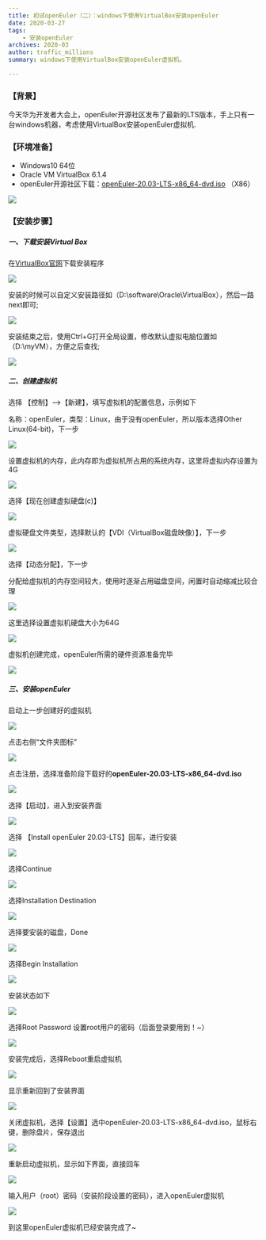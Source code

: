 ```yaml
---
title: 初试openEuler（二）：windows下使用VirtualBox安装openEuler
date: 2020-03-27
tags:
    - 安装openEuler
archives: 2020-03
author: traffic_millions
summary: windows下使用VirtualBox安装openEuler虚拟机。

---
```


### 【背景】
今天华为开发者大会上，openEuler开源社区发布了最新的LTS版本，手上只有一台windows机器，考虑使用VirtualBox安装openEuler虚拟机.

### 【环境准备】

- Windows10 64位
- Oracle VM VirtualBox 6.1.4
- openEuler开源社区下载：[openEuler-20.03-LTS-x86_64-dvd.iso](https://repo.openeuler.org/openEuler-20.03-LTS/ISO/x86_64/openEuler-20.03-LTS-x86_64-dvd.iso)  （X86）

<img src="./2020-03-27-VirtualBox-media/index-x86.png" >

### 【安装步骤】

##### 一、下载安装Virtual Box

在[VirtualBox官网](https://www.virtualbox.org/wiki/Downloads)下载安装程序

<img src="./2020-03-27-VirtualBox-media/VirtualBox-main.png" >

安装的时候可以自定义安装路径如（D:\software\Oracle\VirtualBox），然后一路next即可;

<img src="./2020-03-27-VirtualBox-media/route.png" >

安装结束之后，使用Ctrl+G打开全局设置，修改默认虚拟电脑位置如（D:\myVM），方便之后查找;

<img src="./2020-03-27-VirtualBox-media/global.png" >

##### 二、创建虚拟机

选择 【控制】-->【新建】，填写虚拟机的配置信息，示例如下

名称：openEuler，类型：Linux，由于没有openEuler，所以版本选择Other Linux(64-bit)，下一步

<img src="./2020-03-27-VirtualBox-media/config-virtual-machine.png" >

设置虚拟机的内存，此内存即为虚拟机所占用的系统内存，这里将虚拟内存设置为4G

<img src="./2020-03-27-VirtualBox-media/4G.png" >

选择【现在创建虚拟硬盘(c)】

<img src="./2020-03-27-VirtualBox-media/hard.png" >

虚拟硬盘文件类型，选择默认的【VDI（VirtualBox磁盘映像）】，下一步

<img src="./2020-03-27-VirtualBox-media/virtual_file.png" >

选择【动态分配】，下一步

分配给虚拟机的内存空间较大，使用时逐渐占用磁盘空间，闲置时自动缩减比较合理

<img src="./2020-03-27-VirtualBox-media/dynamic.png" >

这里选择设置虚拟机硬盘大小为64G 

<img src="./2020-03-27-VirtualBox-media/64G.png" >

虚拟机创建完成，openEuler所需的硬件资源准备完毕 

<img src="./2020-03-27-VirtualBox-media/virtual_done.png" >

##### 三、安装openEuler

启动上一步创建好的虚拟机 

<img src="./2020-03-27-VirtualBox-media/start.png" >

点击右侧“文件夹图标”

<img src="./2020-03-27-VirtualBox-media/file_icon.png" >

点击注册，选择准备阶段下载好的**openEuler-20.03-LTS-x86_64-dvd.iso**

<img src="./2020-03-27-VirtualBox-media/select_iso.png" >

选择【启动】，进入到安装界面

<img src="./2020-03-27-VirtualBox-media/select_start.png" >

选择 【Install openEuler 20.03-LTS】回车，进行安装  

<img src="./2020-03-27-VirtualBox-media/install_lts.png" >

选择Continue

<img src="./2020-03-27-VirtualBox-media/continue.png" >

选择Installation Destination

<img src="./2020-03-27-VirtualBox-media/install_destination.png" >

选择要安装的磁盘，Done

<img src="./2020-03-27-VirtualBox-media/select_disk.png" >

选择Begin Installation

<img src="./2020-03-27-VirtualBox-media/begin_install.png" >

安装状态如下

<img src="./2020-03-27-VirtualBox-media/install_status.png" >

选择Root Password 设置root用户的密码（后面登录要用到！~）

<img src="./2020-03-27-VirtualBox-media/set_pass.png" >

安装完成后，选择Reboot重启虚拟机

<img src="./2020-03-27-VirtualBox-media/reboot.png" >

显示重新回到了安装界面

<img src="./2020-03-27-VirtualBox-media/return.png" >

关闭虚拟机，选择【设置】选中openEuler-20.03-LTS-x86_64-dvd.iso，鼠标右键，删除盘片，保存退出

<img src="./2020-03-27-VirtualBox-media/save.png" >

重新启动虚拟机，显示如下界面，直接回车

<img src="./2020-03-27-VirtualBox-media/reboot_start.png" >

输入用户（root）密码（安装阶段设置的密码），进入openEuler虚拟机

<img src="./2020-03-27-VirtualBox-media/install_over.png" >

到这里openEuler虚拟机已经安装完成了~
